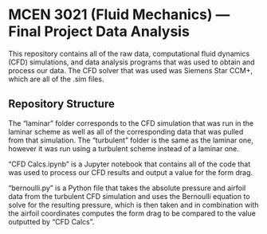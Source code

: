 # MCEN 3021 (Fluid Mechanics) — Final Project Data Analysis

This repository contains all of the raw data, computational fluid dynamics (CFD) simulations, and data analysis programs that was used to obtain and process our data. The CFD solver that was used was Siemens Star CCM+, which are all of the .sim files.

## Repository Structure

The “laminar” folder corresponds to the CFD simulation that was run in the laminar scheme as well as all of the corresponding data that was pulled from that simulation. The “turbulent” folder is the same as the laminar one, however it was run using a turbulent scheme instead of a laminar one.

“CFD Calcs.ipynb” is a Jupyter notebook that contains all of the code that was used to process our CFD results and output a value for the form drag.

“bernoulli.py” is a Python file that takes the absolute pressure and airfoil data from the turbulent CFD simulation and uses the Bernoulli equation to solve for the resulting pressure, which is then taken and in combination with the airfoil coordinates computes the form drag to be compared to the value outputted by “CFD Calcs”.
